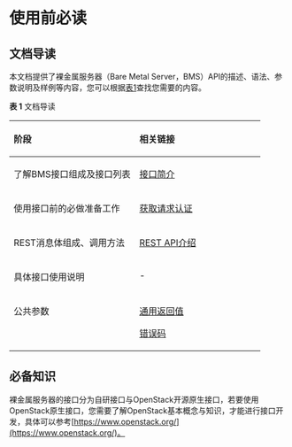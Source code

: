 # 使用前必读<a name="ZH-CN_TOPIC_0113746485"></a>

## 文档导读<a name="section2036412471805"></a>

本文档提供了裸金属服务器（Bare Metal Server，BMS）API的描述、语法、参数说明及样例等内容，您可以根据[表1](#table1292811501911)查找您需要的内容。

**表 1**  文档导读

<a name="table1292811501911"></a>
<table><thead align="left"><tr id="row1993055013115"><th class="cellrowborder" valign="top" width="50%" id="mcps1.2.3.1.1"><p id="p54951671828"><a name="p54951671828"></a><a name="p54951671828"></a><strong id="b11906111328"><a name="b11906111328"></a><a name="b11906111328"></a>阶段</strong></p>
</th>
<th class="cellrowborder" valign="top" width="50%" id="mcps1.2.3.1.2"><p id="p1149507425"><a name="p1149507425"></a><a name="p1149507425"></a><strong id="b2091118111821"><a name="b2091118111821"></a><a name="b2091118111821"></a>相关链接</strong></p>
</th>
</tr>
</thead>
<tbody><tr id="row59308501315"><td class="cellrowborder" valign="top" width="50%" headers="mcps1.2.3.1.1 "><p id="p6495187125"><a name="p6495187125"></a><a name="p6495187125"></a>了解BMS接口组成及接口列表</p>
</td>
<td class="cellrowborder" valign="top" width="50%" headers="mcps1.2.3.1.2 "><p id="p24951671726"><a name="p24951671726"></a><a name="p24951671726"></a><a href="接口简介.md">接口简介</a></p>
</td>
</tr>
<tr id="row284514140919"><td class="cellrowborder" valign="top" width="50%" headers="mcps1.2.3.1.1 "><p id="p38461114695"><a name="p38461114695"></a><a name="p38461114695"></a>使用接口前的必做准备工作</p>
</td>
<td class="cellrowborder" valign="top" width="50%" headers="mcps1.2.3.1.2 "><p id="p684614144912"><a name="p684614144912"></a><a name="p684614144912"></a><a href="获取请求认证.md">获取请求认证</a></p>
</td>
</tr>
<tr id="row1293017504117"><td class="cellrowborder" valign="top" width="50%" headers="mcps1.2.3.1.1 "><p id="p184958718215"><a name="p184958718215"></a><a name="p184958718215"></a>REST消息体组成、调用方法</p>
</td>
<td class="cellrowborder" valign="top" width="50%" headers="mcps1.2.3.1.2 "><p id="p049515719212"><a name="p049515719212"></a><a name="p049515719212"></a><a href="REST-API介绍.md">REST API介绍</a></p>
</td>
</tr>
<tr id="row8930165015117"><td class="cellrowborder" valign="top" width="50%" headers="mcps1.2.3.1.1 "><p id="p84951771826"><a name="p84951771826"></a><a name="p84951771826"></a>具体接口使用说明</p>
</td>
<td class="cellrowborder" valign="top" width="50%" headers="mcps1.2.3.1.2 "><p id="p117434914428"><a name="p117434914428"></a><a name="p117434914428"></a>-</p>
</td>
</tr>
<tr id="row793020501119"><td class="cellrowborder" valign="top" width="50%" headers="mcps1.2.3.1.1 "><p id="p0495272218"><a name="p0495272218"></a><a name="p0495272218"></a>公共参数</p>
</td>
<td class="cellrowborder" valign="top" width="50%" headers="mcps1.2.3.1.2 "><p id="p17228114414111"><a name="p17228114414111"></a><a name="p17228114414111"></a><a href="通用返回值.md">通用返回值</a></p>
<p id="p3493101618422"><a name="p3493101618422"></a><a name="p3493101618422"></a><a href="错误码.md">错误码</a></p>
</td>
</tr>
</tbody>
</table>

## 必备知识<a name="section164624422317"></a>

裸金属服务器的接口分为自研接口与OpenStack开源原生接口，若要使用OpenStack原生接口，您需要了解OpenStack基本概念与知识，才能进行接口开发，具体可以参考[https://www.openstack.org/](https://www.openstack.org/)。

